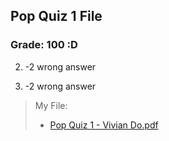 ## Pop Quiz 1 File

### Grade: 100 :D

2) -2 wrong answer

4) -2 wrong answer


>My File:
>* [Pop Quiz 1 - Vivian Do.pdf](https://github.com/odnaiviv/CSC-4520/blob/main/Quizzes/1/Pop%20Quiz%201%20-%20Vivian%20Do.pdf)
